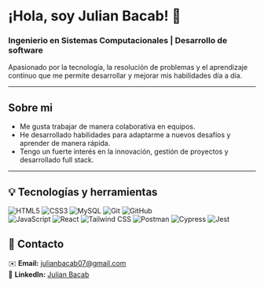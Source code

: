 # ¡Hola, soy Julian Bacab! 👋

### Ingenierio en Sistemas Computacionales | Desarrollo de software

Apasionado por la tecnología, la resolución de problemas y el aprendizaje continuo que me permite desarrollar y mejorar mis habilidades día a día.

<hr/>

## Sobre mi

- Me gusta trabajar de manera colaborativa en equipos.
- He desarrollado habilidades para adaptarme a nuevos desafíos y aprender de manera rápida.
- Tengo un fuerte interés en la innovación, gestión de proyectos y desarrollado full stack.

<hr/>

## 💡 Tecnologías y herramientas
![HTML5](https://img.shields.io/badge/-HTML5-E34F26?style=flat-square&logo=html5&logoColor=white)
![CSS3](https://img.shields.io/badge/-CSS3-1572B6?style=flat-square&logo=css3&logoColor=white)
![MySQL](https://img.shields.io/badge/-MySQL-4479A1?style=flat-square&logo=mysql&logoColor=white)
![Git](https://img.shields.io/badge/-Git-F05032?style=flat-square&logo=git&logoColor=white)
![GitHub](https://img.shields.io/badge/-GitHub-181717?style=flat-square&logo=github&logoColor=white)  
![JavaScript](https://img.shields.io/badge/-JavaScript-F7DF1E?style=flat-square&logo=javascript&logoColor=black)
![React](https://img.shields.io/badge/-React-61DAFB?style=flat-square&logo=react&logoColor=black)
![Tailwind CSS](https://img.shields.io/badge/-Tailwind_CSS-06B6D4?style=flat-square&logo=tailwind-css&logoColor=white)
![Postman](https://img.shields.io/badge/-Postman-FF6C37?style=flat-square&logo=postman&logoColor=white)
![Cypress](https://img.shields.io/badge/-Cypress-17202C?style=flat-square&logo=cypress&logoColor=white)
![Jest](https://img.shields.io/badge/-Jest-C21325?style=flat-square&logo=jest&logoColor=white)

## 🔗 Contacto

✉️ **Email:** julianbacab07@gmail.com  
💼 **LinkedIn:** [Julian Bacab](https://www.linkedin.com/in/julian-daniel-bacab-chan)

<!--
**JulianBcb07/JulianBcb07** is a ✨ _special_ ✨ repository because its `README.md` (this file) appears on your GitHub profile.

Here are some ideas to get you started:

- 🔭 I’m currently working on ...
- 🌱 I’m currently learning ...
- 👯 I’m looking to collaborate on ...
- 🤔 I’m looking for help with ...
- 💬 Ask me about ...
- 📫 How to reach me: ...
- 😄 Pronouns: ...
- ⚡ Fun fact: ...
-->
